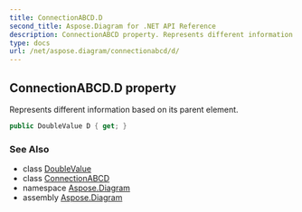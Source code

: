 ```yaml
---
title: ConnectionABCD.D
second_title: Aspose.Diagram for .NET API Reference
description: ConnectionABCD property. Represents different information based on its parent element
type: docs
url: /net/aspose.diagram/connectionabcd/d/
---
```

## ConnectionABCD.D property

Represents different information based on its parent element.

```csharp
public DoubleValue D { get; }
```

### See Also

* class [DoubleValue](../../doublevalue/)
* class [ConnectionABCD](../)
* namespace [Aspose.Diagram](../../connectionabcd/)
* assembly [Aspose.Diagram](../../../)


